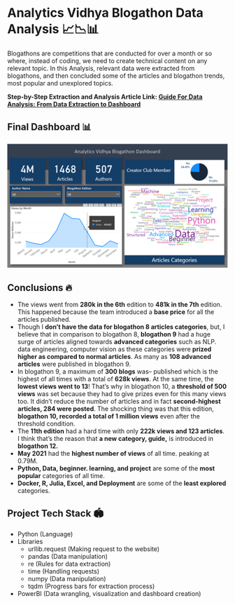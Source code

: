 # Analytics Vidhya Blogathon Data Analysis 📈📉📊

<!-- ![blogathon-analysis](https://socialify.git.ci/kaustubhgupta/blogathon-analysis/image?description=1&language=1&owner=1&pattern=Circuit%20Board&theme=Light) -->

Blogathons are competitions that are conducted for over a month or so where, instead of coding, we need to create technical content on any relevant topic. In this Analysis, relevant data were extracted from blogathons, and then concluded some of the articles and blogathon trends, most popular and unexplored topics.

**Step-by-Step Extraction and Analysis Article Link: [Guide For Data Analysis: From Data Extraction to Dashboard](https://www.analyticsvidhya.com/blog/2021/09/guide-for-data-analysis-from-data-extraction-to-dashboard/)**

## Final Dashboard 📊

![](preview.gif)

## Conclusions 🔥

- The views went from **280k in the 6th** edition to **481k in the 7th** edition. This happened because the team introduced a **base price** for all the articles published.
- Though I **don’t have the data for blogathon 8 articles categories**, but, I believe that in comparison to blogathon 8, **blogathon 9** had a huge surge of articles aligned towards **advanced categories** such as NLP. data engineering, computer vision as these categories were **prized higher as compared to normal articles**. As many as **108 advanced articles** were published in blogathon 9.
- In blogathon 9, a maximum of **300 blogs** was– published which is the highest of all times with a total of **628k views**. At the same time, the **lowest views went to 13**! That’s why in blogathon 10, a **threshold of 500 views** was set because they had to give prizes even for this many views too. It didn’t reduce the number of articles and in fact **second-highest articles, 284 were posted**. The shocking thing was that this edition, **blogathon 10,  recorded a total of 1 million views** even after the threshold condition.
- The **11th edition** had a hard time with only **222k views and 123 articles**. I think that’s the reason that **a new category, guide,** is introduced in **blogathon 12.**
- **May 2021** had the **highest number of views** of all time. peaking at 0.79M. 
- **Python, Data, beginner. learning, and project** are some of the **most popular** categories of all time.
- **Docker, R, Julia, Excel, and Deployment** are some of the **least explored** categories. 

## Project Tech Stack 🏟
- Python (Language)
- Libraries
  - urllib.request (Making request to the website)
  - pandas (Data manipulation)
  - re (Rules for data extraction)
  - time (Handling requests)
  - numpy (Data manipulation)
  - tqdm (Progress bars for extraction process)
- PowerBI (Data wrangling, visualization and dashboard creation) 
